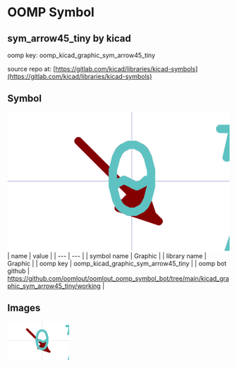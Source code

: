 # OOMP Symbol  
## sym_arrow45_tiny  by kicad  
  
oomp key: oomp_kicad_graphic_sym_arrow45_tiny  
  
source repo at: [https://gitlab.com/kicad/libraries/kicad-symbols](https://gitlab.com/kicad/libraries/kicad-symbols)  
## Symbol  
  
[![working.png](working_600.png)](working.png)  
| name | value | 
| --- | --- | 
| symbol name | Graphic | 
| library name | Graphic | 
| oomp key | oomp_kicad_graphic_sym_arrow45_tiny | 
| oomp bot github | https://github.com/oomlout/oomlout_oomp_symbol_bot/tree/main/kicad_graphic_sym_arrow45_tiny/working | 
## Images  
  
[![working.png](working_140.png)](working.png)  
